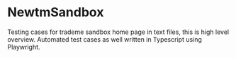 # NewtmSandbox
 Testing cases for trademe sandbox home page in text files, this is high level overview.
 Automated test cases as well written in Typescript using Playwright.
